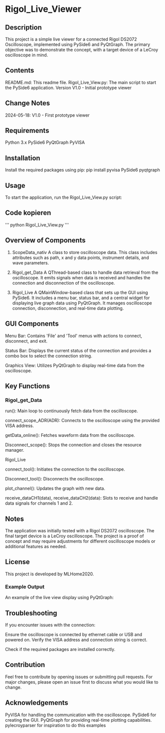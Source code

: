 # Rigol_Live_Viewer

## Description
This project is a simple live viewer for a connected Rigol DS2072 Oscilloscope, implemented using PySide6 and PyQtGraph. The primary objective was to demonstrate the concept, with a target device of a LeCroy oscilloscope in mind.

## Contents
README.md: This readme file.
Rigol_Live_View.py: The main script to start the PySide6 application.
Version
V1.0 - Initial prototype viewer

## Change Notes
2024-05-18: V1.0 - First prototype viewer

## Requirements
Python 3.x
PySide6
PyQtGraph
PyVISA

## Installation

Install the required packages using pip:
pip install pyvisa PySide6 pyqtgraph

## Usage
To start the application, run the Rigol_Live_View.py script:

## Code kopieren
'''
python Rigol_Live_View.py
'''

## Overview of Components

1. ScopeData_nativ
A class to store oscilloscope data. This class includes attributes such as path, x and y data points, instrument details, and wave parameters.

2. Rigol_get_Data
A QThread-based class to handle data retrieval from the oscilloscope. It emits signals when data is received and handles the connection and disconnection of the oscilloscope.

3. Rigol_Live
A QMainWindow-based class that sets up the GUI using PySide6. It includes a menu bar, status bar, and a central widget for displaying live graph data using PyQtGraph. It manages oscilloscope connection, disconnection, and real-time data plotting.

## GUI Components
Menu Bar: Contains 'File' and 'Tool' menus with actions to connect, disconnect, and exit.

Status Bar: Displays the current status of the connection and provides a combo box to select the connection string.

Graphics View: Utilizes PyQtGraph to display real-time data from the oscilloscope.

## Key Functions
### Rigol_get_Data

run(): Main loop to continuously fetch data from the oscilloscope.

connect_scope_ADR(ADR): Connects to the oscilloscope using the provided VISA address.

getData_online(): Fetches waveform data from the oscilloscope.

Disconnect_scope(): Stops the connection and closes the resource manager.

Rigol_Live

connect_tool(): Initiates the connection to the oscilloscope.

Disconnect_tool(): Disconnects the oscilloscope.

plot_channel(): Updates the graph with new data.

receive_dataCH1(data), receive_dataCH2(data): Slots to receive and handle data signals for channels 1 and 2.

## Notes
The application was initially tested with a Rigol DS2072 oscilloscope. The final target device is a LeCroy oscilloscope.
The project is a proof of concept and may require adjustments for different oscilloscope models or additional features as needed.

## License
This project is developed by MLHome2020.

### Example Output
An example of the live view display using PyQtGraph:


## Troubleshooting
If you encounter issues with the connection:

Ensure the oscilloscope is connected by ethernet cable or USB and powered on.
Verify the VISA address and connection string is correct.

Check if the required packages are installed correctly.

## Contribution
Feel free to contribute by opening issues or submitting pull requests. For major changes, please open an issue first to discuss what you would like to change.

## Acknowledgements
PyVISA for handling the communication with the oscilloscope.
PySide6 for creating the GUI.
PyQtGraph for providing real-time plotting capabilities.
pylecroyparser for inspiration to do this examples
